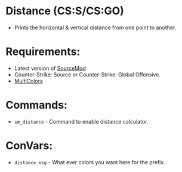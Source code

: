 # Distance (CS:S/CS:GO)
* Prints the horizontal & vertical distance from one point to another.
 
# Requirements:
* Latest version of [SourceMod](http://www.sourcemod.net)
* Counter-Strike: Source or Counter-Strike: Global Offensive.
* [MultiColors](https://forums.alliedmods.net/showthread.php?t=247770)

# Commands:
* `sm_distance` - Command to enable distance calculator.

# ConVars:
* `distance_msg` - What ever colors you want here for the prefix.

